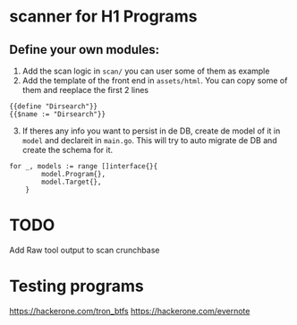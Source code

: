 # scanner for H1 Programs

## Define your own modules:

1. Add the scan logic in `scan/` you can user some of them as example
2. Add the template of the front end in `assets/html`. You can copy some of them and reeplace the first 2 lines
```
{{define "Dirsearch"}}
{{$name := "Dirsearch"}}
```

3. If theres any info you want to persist in de DB, create de model of it in `model` and declareit in `main.go`. This will try to auto migrate de DB and create the schema for it.
```
for _, models := range []interface{}{
		model.Program{},
		model.Target{},
	} 
```


# TODO
Add Raw tool output to scan
crunchbase

# Testing programs

https://hackerone.com/tron_btfs
https://hackerone.com/evernote